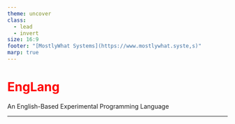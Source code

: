 ```yaml
---
theme: uncover
class:
  - lead
  - invert
size: 16:9
footer: "[MostlyWhat Systems](https://www.mostlywhat.syste,s)"
marp: true
---
```


<style>
h1, h2, h3, h4, h5, h6 {
  color: red;
}
</style>

# **EngLang**

An English-Based Experimental Programming Language

---
